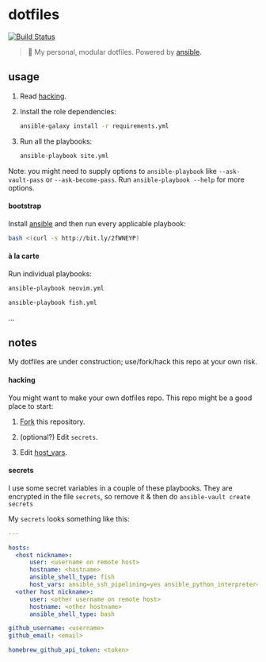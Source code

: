 # dotfiles

[![Build Status](https://travis-ci.org/mwilliammyers/dotfiles.svg?branch=master)](https://travis-ci.org/mwilliammyers/dotfiles)

> :wrench: My personal, modular dotfiles. Powered by [ansible].


## usage

1. Read [hacking](#hacking).
1. Install the role dependencies:

    ```bash
    ansible-galaxy install -r requirements.yml
    ```
1. Run all the playbooks: 

    ```bash
    ansible-playbook site.yml
    ```

Note: you might need to supply options to `ansible-playbook` like
`--ask-vault-pass` or `--ask-become-pass`. Run `ansible-playbook --help`
for more options.

#### bootstrap 

Install [ansible] and then run every applicable playbook:

```bash
bash <(curl -s http://bit.ly/2fWNEYP)
```

#### à la carte

Run individual playbooks:

```bash
ansible-playbook neovim.yml 
```

```bash
ansible-playbook fish.yml 
```

...


## notes

My dotfiles are under construction; use/fork/hack this repo at your own risk.

#### hacking

You might want to make your own dotfiles repo. This repo might be a good place to start:

1. [Fork] this repository.

1. (optional?) Edit `secrets`.

1. Edit [host_vars].

#### secrets

I use some secret variables in a couple of these playbooks. They are encrypted
in the file `secrets`, so remove it & then do `ansible-vault create
secrets` 

My `secrets` looks something like this:

```yaml
---

hosts:
  <host nickname>:
      user: <username on remote host>
      hostname: <hostname>
      ansible_shell_type: fish
      host_vars: ansible_ssh_pipelining=yes ansible_python_interpreter=/usr/local/bin/python
  <other host nickname>:
      user: <other username on remote host>
      hostname: <other hostname>
      ansible_shell_type: bash

github_username: <username>
github_email: <email>

homebrew_github_api_token: <token>
```


[@mwilliammyers]: https://github.com/mwilliammyers
[GNU]: http://www.gnu.org/
[OS X]: http://www.apple.com/osx/
[Xcode]: https://developer.apple.com/xcode/
[ansible]: https://www.ansible.com/
[ansible_install]: http://docs.ansible.com/ansible/intro_installation.html
[aura]: https://github.com/aurapm/aura
[bash]: https://www.gnu.org/software/bash/manual/bashref.html
[coreutils]: http://www.gnu.org/software/coreutils/
[default variables]: defaults/main.yml
[dotstrap's]: https://github.com/dotstrap
[dotstrap]: https://github.com/dotstrap
[fasd]: https://github.com/clvv/fasd
[files]: files/
[Fork]: #fork-destination-box
[fish]: http://fishshell.com/
[homebrew]: https://github.com/Homebrew/homebrew
[host_vars]: host_vars/
[neovim]: https://github.com/neovim/neovim
[pip]: https://github.com/pypa/pip
[pure]: https://github.com/sindresorhus/pure
[speedcola]: https://github.com/mwilliammyers/speedcola
[variables]: vars/main.yml
[yaourt]: https://github.com/archlinuxfr/yaourt
[z]: https://github.com/rupa/z
[zsh]: http://zsh.sourceforge.net
